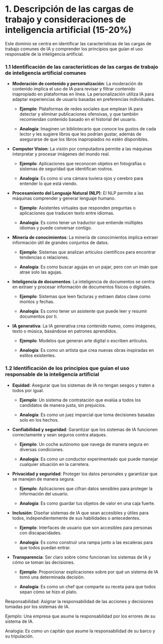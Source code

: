 # 1. Descripción de las cargas de trabajo y consideraciones de inteligencia artificial (15-20%)

Este dominio se centra en identificar las características de las cargas de trabajo comunes de IA y comprender los principios que guían el uso responsable de la inteligencia artificial.

### 1.1 Identificación de las características de las cargas de trabajo de inteligencia artificial comunes

- **Moderación de contenido y personalización**: La moderación de contenido implica el uso de IA para revisar y filtrar contenido inapropiado en plataformas en línea. La personalización utiliza IA para adaptar experiencias de usuario basadas en preferencias individuales.

    -   **Ejemplo**: Plataformas de redes sociales que emplean IA para detectar y eliminar publicaciones ofensivas, y que también recomiendan contenido basado en el historial del usuario.

    - **Analogía**: Imaginen un bibliotecario que conoce los gustos de cada lector y les sugiere libros que les podrían gustar, además de asegurarse de que los libros inapropiados no estén disponibles.

- **Computer Vision**: La visión por computadora permite a las máquinas interpretar y procesar imágenes del mundo real.

  - **Ejemplo**: Aplicaciones que reconocen objetos en fotografías o sistemas de seguridad que identifican rostros.

  -   **Analogía**: Es como si una cámara tuviera ojos y cerebro para entender lo que está viendo.

-   **Procesamiento del Lenguaje Natural (NLP)**: El NLP permite a las máquinas comprender y generar lenguaje humano.

    -   **Ejemplo**: Asistentes virtuales que responden preguntas o aplicaciones que traducen texto entre idiomas.

    -   **Analogía**: Es como tener un traductor que entiende múltiples idiomas y puede conversar contigo.

- **Minería de conocimientos**: La minería de conocimientos implica extraer información útil de grandes conjuntos de datos.

  -   **Ejemplo**: Sistemas que analizan artículos científicos para encontrar tendencias o relaciones.

  -   **Analogía**: Es como buscar agujas en un pajar, pero con un imán que atrae solo las agujas.

- **Inteligencia de documentos**: La inteligencia de documentos se centra en extraer y procesar información de documentos físicos o digitales.

    - **Ejemplo**: Sistemas que leen facturas y extraen datos clave como montos y fechas.

  -   **Analogía**: Es como tener un asistente que puede leer y resumir documentos por ti.

- **IA generativa**: La IA generativa crea contenido nuevo, como imágenes, texto o música, basándose en patrones aprendidos.

  -   **Ejemplo**: Modelos que generan arte digital o escriben artículos.

  -   **Analogía**: Es como un artista que crea nuevas obras inspiradas en estilos existentes.

### 1.2 Identificación de los principios que guían el uso responsable de la inteligencia artificial

- **Equidad**: Asegurar que los sistemas de IA no tengan sesgos y traten a todos por igual.

  -   **Ejemplo**: Un sistema de contratación que evalúa a todos los candidatos de manera justa, sin prejuicios.

  -   **Analogía**: Es como un juez imparcial que toma decisiones basadas solo en los hechos.

- **Confiabilidad y seguridad**: Garantizar que los sistemas de IA funcionen correctamente y sean seguros contra ataques.

  - **Ejemplo**: Un coche autónomo que navega de manera segura en diversas condiciones.

  - **Analogía**: Es como un conductor experimentado que puede manejar cualquier situación en la carretera.

- **Privacidad y seguridad**: Proteger los datos personales y garantizar que se manejen de manera segura.

  -   **Ejemplo**: Aplicaciones que cifran datos sensibles para proteger la información del usuario.

  -   **Analogía**: Es como guardar tus objetos de valor en una caja fuerte.

- **Inclusión**: Diseñar sistemas de IA que sean accesibles y útiles para todos, independientemente de sus habilidades o antecedentes.

  -   **Ejemplo**: Interfaces de usuario que son accesibles para personas con discapacidades.

  -   **Analogía**: Es como construir una rampa junto a las escaleras para que todos puedan entrar.

-   **Transparencia**: Ser claro sobre cómo funcionan los sistemas de IA y cómo se toman las decisiones.

    -   **Ejemplo**: Proporcionar explicaciones sobre por qué un sistema de IA tomó una determinada decisión.

    -   **Analogía**: Es como un chef que comparte su receta para que todos sepan cómo se hizo el plato.

Responsabilidad: Asignar la responsabilidad de las acciones y decisiones tomadas por los sistemas de IA.

Ejemplo: Una empresa que asume la responsabilidad por los errores de su sistema de IA.

Analogía: Es como un capitán que asume la responsabilidad de su barco y su tripulación.